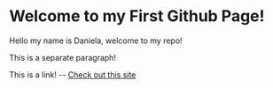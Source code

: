 # Welcome to my First Github Page!

Hello my name is Daniela, welcome to my repo!

This is a separate paragraph! 

This is a link! -- [Check out this site](https://www.youtube.com/watch?v=ElOScHi2bXE)
